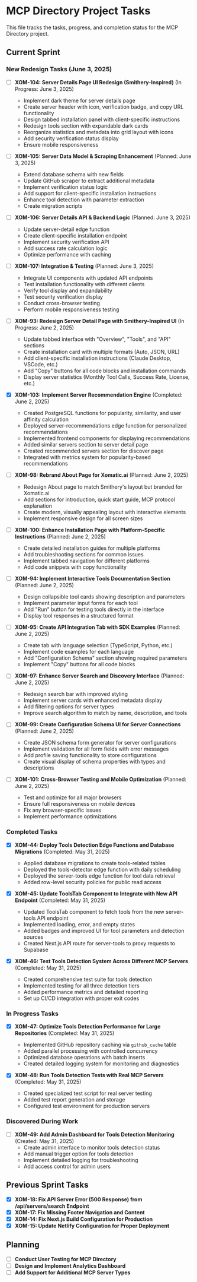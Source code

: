 # MCP Directory Project Tasks

This file tracks the tasks, progress, and completion status for the MCP Directory project.

## Current Sprint

### New Redesign Tasks (June 3, 2025)

- [ ] **XOM-104: Server Details Page UI Redesign (Smithery-Inspired)** (In Progress: June 3, 2025)
  - Implement dark theme for server details page
  - Create server header with icon, verification badge, and copy URL functionality
  - Design tabbed installation panel with client-specific instructions
  - Redesign tools section with expandable dark cards
  - Reorganize statistics and metadata into grid layout with icons
  - Add security verification status display
  - Ensure mobile responsiveness

- [ ] **XOM-105: Server Data Model & Scraping Enhancement** (Planned: June 3, 2025)
  - Extend database schema with new fields
  - Update GitHub scraper to extract additional metadata
  - Implement verification status logic
  - Add support for client-specific installation instructions
  - Enhance tool detection with parameter extraction
  - Create migration scripts

- [ ] **XOM-106: Server Details API & Backend Logic** (Planned: June 3, 2025)
  - Update server-detail edge function
  - Create client-specific installation endpoint
  - Implement security verification API
  - Add success rate calculation logic
  - Optimize performance with caching

- [ ] **XOM-107: Integration & Testing** (Planned: June 3, 2025)
  - Integrate UI components with updated API endpoints
  - Test installation functionality with different clients
  - Verify tool display and expandability
  - Test security verification display
  - Conduct cross-browser testing
  - Perform mobile responsiveness testing

- [ ] **XOM-93: Redesign Server Detail Page with Smithery-Inspired UI** (In Progress: June 2, 2025)
  - Update tabbed interface with "Overview", "Tools", and "API" sections
  - Create installation card with multiple formats (Auto, JSON, URL)
  - Add client-specific installation instructions (Claude Desktop, VSCode, etc.)
  - Add "Copy" buttons for all code blocks and installation commands
  - Display server statistics (Monthly Tool Calls, Success Rate, License, etc.)

- [x] **XOM-103: Implement Server Recommendation Engine** (Completed: June 2, 2025)
  - Created PostgreSQL functions for popularity, similarity, and user affinity calculation
  - Deployed server-recommendations edge function for personalized recommendations
  - Implemented frontend components for displaying recommendations
  - Added similar servers section to server detail page
  - Created recommended servers section for discover page
  - Integrated with metrics system for popularity-based recommendations

- [ ] **XOM-98: Rebrand About Page for Xomatic.ai** (Planned: June 2, 2025)
  - Redesign About page to match Smithery's layout but branded for Xomatic.ai
  - Add sections for introduction, quick start guide, MCP protocol explanation
  - Create modern, visually appealing layout with interactive elements
  - Implement responsive design for all screen sizes

- [ ] **XOM-100: Enhance Installation Page with Platform-Specific Instructions** (Planned: June 2, 2025)
  - Create detailed installation guides for multiple platforms
  - Add troubleshooting sections for common issues
  - Implement tabbed navigation for different platforms
  - Add code snippets with copy functionality

- [ ] **XOM-94: Implement Interactive Tools Documentation Section** (Planned: June 2, 2025)
  - Design collapsible tool cards showing description and parameters
  - Implement parameter input forms for each tool
  - Add "Run" button for testing tools directly in the interface
  - Display tool responses in a structured format

- [ ] **XOM-95: Create API Integration Tab with SDK Examples** (Planned: June 2, 2025)
  - Create tab with language selection (TypeScript, Python, etc.)
  - Implement code examples for each language
  - Add "Configuration Schema" section showing required parameters
  - Implement "Copy" buttons for all code blocks

- [ ] **XOM-97: Enhance Server Search and Discovery Interface** (Planned: June 2, 2025)
  - Redesign search bar with improved styling
  - Implement server cards with enhanced metadata display
  - Add filtering options for server types
  - Improve search algorithm to match by name, description, and tools

- [ ] **XOM-99: Create Configuration Schema UI for Server Connections** (Planned: June 2, 2025)
  - Create JSON schema form generator for server configurations
  - Implement validation for all form fields with error messages
  - Add profile saving functionality to store configurations
  - Create visual display of schema properties with types and descriptions

- [ ] **XOM-101: Cross-Browser Testing and Mobile Optimization** (Planned: June 2, 2025)
  - Test and optimize for all major browsers
  - Ensure full responsiveness on mobile devices
  - Fix any browser-specific issues
  - Implement performance optimizations

### Completed Tasks

- [x] **XOM-44: Deploy Tools Detection Edge Functions and Database Migrations** (Completed: May 31, 2025)
  - Applied database migrations to create tools-related tables
  - Deployed the tools-detector edge function with daily scheduling
  - Deployed the server-tools edge function for tool data retrieval
  - Added row-level security policies for public read access

- [x] **XOM-45: Update ToolsTab Component to Integrate with New API Endpoint** (Completed: May 31, 2025)
  - Updated ToolsTab component to fetch tools from the new server-tools API endpoint
  - Implemented loading, error, and empty states
  - Added badges and improved UI for tool parameters and detection sources
  - Created Next.js API route for server-tools to proxy requests to Supabase

- [x] **XOM-46: Test Tools Detection System Across Different MCP Servers** (Completed: May 31, 2025)
  - Created comprehensive test suite for tools detection
  - Implemented testing for all three detection tiers
  - Added performance metrics and detailed reporting
  - Set up CI/CD integration with proper exit codes

### In Progress Tasks

- [x] **XOM-47: Optimize Tools Detection Performance for Large Repositories** (Completed: May 31, 2025)
  - Implemented GitHub repository caching via `github_cache` table
  - Added parallel processing with controlled concurrency
  - Optimized database operations with batch inserts
  - Created detailed logging system for monitoring and diagnostics

- [x] **XOM-48: Run Tools Detection Tests with Real MCP Servers** (Completed: May 31, 2025)
  - Created specialized test script for real server testing
  - Added test report generation and storage
  - Configured test environment for production servers

### Discovered During Work

- [ ] **XOM-49: Add Admin Dashboard for Tools Detection Monitoring** (Created: May 31, 2025)
  - Create admin interface to monitor tools detection status
  - Add manual trigger option for tools detection
  - Implement detailed logging for troubleshooting
  - Add access control for admin users

## Previous Sprint Tasks

- [x] **XOM-18: Fix API Server Error (500 Response) from /api/servers/search Endpoint**
- [x] **XOM-17: Fix Missing Footer Navigation and Content**
- [x] **XOM-14: Fix Next.js Build Configuration for Production**
- [x] **XOM-15: Update Netlify Configuration for Proper Deployment**

## Planning

- [ ] **Conduct User Testing for MCP Directory**
- [ ] **Design and Implement Analytics Dashboard**
- [ ] **Add Support for Additional MCP Server Types**
